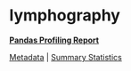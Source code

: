 # lymphography

[**Pandas Profiling Report**](https://epistasislab.github.io/penn-ml-benchmarks/profile/lymphography.html)

[Metadata](metadata.yaml) | [Summary Statistics](summary_stats.csv)

